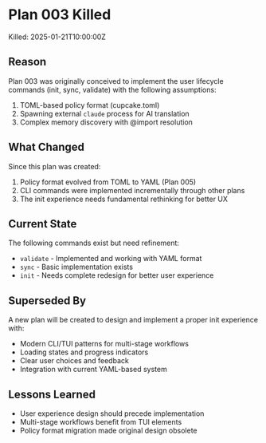 # Plan 003 Killed

Killed: 2025-01-21T10:00:00Z

## Reason

Plan 003 was originally conceived to implement the user lifecycle commands (init, sync, validate) with the following assumptions:
1. TOML-based policy format (cupcake.toml)
2. Spawning external `claude` process for AI translation
3. Complex memory discovery with @import resolution

## What Changed

Since this plan was created:
1. Policy format evolved from TOML to YAML (Plan 005)
2. CLI commands were implemented incrementally through other plans
3. The init experience needs fundamental rethinking for better UX

## Current State

The following commands exist but need refinement:
- `validate` - Implemented and working with YAML format
- `sync` - Basic implementation exists
- `init` - Needs complete redesign for better user experience

## Superseded By

A new plan will be created to design and implement a proper init experience with:
- Modern CLI/TUI patterns for multi-stage workflows
- Loading states and progress indicators
- Clear user choices and feedback
- Integration with current YAML-based system

## Lessons Learned

- User experience design should precede implementation
- Multi-stage workflows benefit from TUI elements
- Policy format migration made original design obsolete
